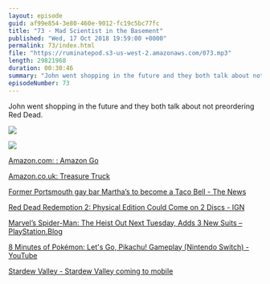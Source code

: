 ```yaml
---
layout: episode
guid: af99e854-3e80-460e-9012-fc19c5bc77fc
title: "73 - Mad Scientist in the Basement"
published: "Wed, 17 Oct 2018 19:59:00 +0000"
permalink: 73/index.html
file: "https://ruminatepod.s3-us-west-2.amazonaws.com/073.mp3"
length: 29821968
duration: 00:30:46
summary: "John went shopping in the future and they both talk about not preordering Red Dead."
episodeNumber: 73
---
```


John went shopping in the future and they both talk about not preordering Red Dead.

![](https://rmlewisuk.s3.amazonaws.com/amazon-go-mug.jpg)

![](https://rmlewisuk.s3.amazonaws.com/amazon-go-mug-2.jpg)

[Amazon.com: : Amazon Go](https://www.amazon.com/b?ie=UTF8&node=16008589011)

[Amazon.co.uk: Treasure Truck](https://www.amazon.co.uk/treasuretruck)

[Former Portsmouth gay bar Martha’s to become a Taco Bell - The News](https://www.portsmouth.co.uk/news/business/former-portsmouth-gay-bar-martha-s-to-become-a-taco-bell-1-8671953)

[Red Dead Redemption 2: Physical Edition Could Come on 2 Discs - IGN](https://uk.ign.com/articles/2018/10/17/red-dead-redemption-2-physical-edition-could-come-on-2-discs)

[Marvel’s Spider-Man: The Heist Out Next Tuesday, Adds 3 New Suits – PlayStation.Blog](https://blog.us.playstation.com/2018/10/16/marvels-spider-man-the-heist-out-next-tuesday-adds-3-new-suits/)

[8 Minutes of Pokémon: Let's Go, Pikachu! Gameplay (Nintendo Switch) - YouTube](https://www.youtube.com/watch?feature=youtu.be&v=CxTaLBW7o3U)

[Stardew Valley - Stardew Valley coming to mobile](https://stardewvalley.net/stardew-valley-coming-to-mobile/)
